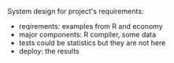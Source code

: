 System design for project's requirements:

* reqirements:  examples from R and economy
* major components: R compiler, some data 
* tests could be statistics but they are not here
* deploy: the results
